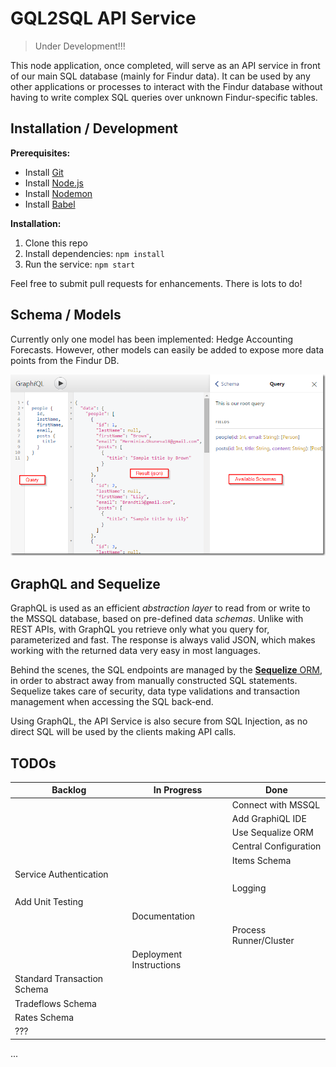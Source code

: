 # GQL2SQL API Service

> Under Development!!!

This node application, once completed, will serve as an API service in front of our main SQL database (mainly for Findur data).
It can be used by any other applications or processes to interact with the Findur database without having to write complex SQL queries over unknown Findur-specific tables.

## Installation / Development

**Prerequisites:**

* Install [Git](https://git-scm.com/)
* Install [Node.js](https://nodejs.org/en/)
* Install [Nodemon](http://nodemon.io/)
* Install [Babel](https://babeljs.io/docs/usage/cli/)

**Installation:**

1. Clone this repo
2. Install dependencies: `npm install`
3. Run the service: `npm start`

Feel free to submit pull requests for enhancements. There is lots to do!

## Schema / Models

Currently only one model has been implemented: Hedge Accounting Forecasts.
However, other models can easily be added to expose more data points from the Findur DB.


![screenshot](./server/Assets/images/graphiql_screenshot.png)

## GraphQL and Sequelize

GraphQL is used as an efficient *abstraction layer* to read from or write to the MSSQL database, based on pre-defined data *schemas*. Unlike with REST APIs, with GraphQL you retrieve only what you query for, parameterized and fast.
The response is always valid JSON, which makes working with the returned data very easy in most languages.

Behind the scenes, the SQL endpoints are managed by the [**Sequelize** ORM](http://docs.sequelizejs.com/), in order to abstract away from manually constructed SQL statements. Sequelize takes care of security, data type validations and transaction management when accessing the SQL back-end.

Using GraphQL, the API Service is also secure from SQL Injection, as no direct SQL will be used by the clients making API calls.

## TODOs

| Backlog | In Progress | Done  |
| --------|---------|-------|
|         |         | Connect with MSSQL |
|         |         | Add GraphiQL IDE |
|         |         | Use Sequalize ORM |
|         |         | Central Configuration |
|         |         | Items Schema |
| Service Authentication |         |       |
| |         | Logging |
| Add Unit Testing | | |
|  | Documentation |       |
|  | | Process Runner/Cluster |
|  | Deployment Instructions  |       |
| Standard Transaction Schema |         |       |
| Tradeflows Schema |         |       |
| Rates Schema |         |       |
| ??? |         |       | |

...
